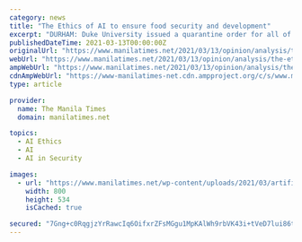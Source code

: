 ```yaml
---
category: news
title: "The Ethics of AI to ensure food security and development"
excerpt: "DURHAM: Duke University issued a quarantine order for all of its undergraduates effective Saturday night due to a coronavirus... THE Department of Health (DoH) allayed public fears over the \"Philippine variant\" that was first detected in Central Visayas."
publishedDateTime: 2021-03-13T00:00:00Z
originalUrl: "https://www.manilatimes.net/2021/03/13/opinion/analysis/the-ethics-of-ai-to-ensure-food-security-and-development/850606/"
webUrl: "https://www.manilatimes.net/2021/03/13/opinion/analysis/the-ethics-of-ai-to-ensure-food-security-and-development/850606/"
ampWebUrl: "https://www.manilatimes.net/2021/03/13/opinion/analysis/the-ethics-of-ai-to-ensure-food-security-and-development/850606/amp/"
cdnAmpWebUrl: "https://www-manilatimes-net.cdn.ampproject.org/c/s/www.manilatimes.net/2021/03/13/opinion/analysis/the-ethics-of-ai-to-ensure-food-security-and-development/850606/amp/"
type: article

provider:
  name: The Manila Times
  domain: manilatimes.net

topics:
  - AI Ethics
  - AI
  - AI in Security

images:
  - url: "https://www.manilatimes.net/wp-content/uploads/2021/03/artificial-intelligence20210313.jpg"
    width: 800
    height: 534
    isCached: true

secured: "7Gng+c0RqgjzYrRawcIq6OifxrZFsMGgu1MpKAlWh9rbVK43i+tVeD7lui86tIe2R7dPzmT4qQXKmV6Kec/z3HjBDrDDQUsPVOZI5ejG6/xx5PQwrN5//EOUH4b21yuS04TwSG2t3ZM1UPMw90A6blN19T5Xco+XgW42V0RWl/5QYc0PLw+PJW1zdtHztauBniGJyCKIL5l2K3q6BtCJBLGDo+6O88EADc15kmjE3NuosV0nO8bxdRYW+JFC5jR3NmZOZuwMko8pLEbrzViXTkMwJI3Ap9mPUUecdpmAL8rMRpngm22pVdgb1adYD1eNKAdUrewr1nljUZpAJTWkOACfZZt6YGinrTzAcFWEhg0=;DKWeJ5lDLV5YQFKRPYiaog=="
---
```


